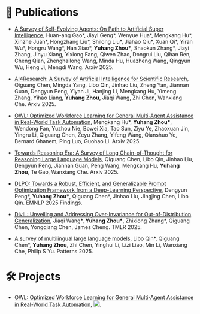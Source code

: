 # 📝 Publications

- [A Survey of Self-Evolving Agents: On Path to Artificial Super Intelligence](https://arxiv.org/pdf/2507.21046), Huan-ang Gao\*, Jiayi Geng\*, Wenyue Hua\*, Mengkang Hu\*, Xinzhe Juan\*, Hongzhang Liu\*, Shilong Liu\*, Jiahao Qiu\*, Xuan Qi\*, Yiran Wu\*, Hongru Wang\*, Han Xiao\*, **Yuhang Zhou\***, Shaokun Zhang\*, Jiayi Zhang, Jinyu Xiang, Yixiong Fang, Qiwen Zhao, Dongrui Liu, Qihan Ren, Cheng Qian, Zhenghailong Wang, Minda Hu, Huazheng Wang, Qingyun Wu, Heng Ji, Mengdi Wang. Arxiv 2025.

- [AI4Research: A Survey of Artificial Intelligence for Scientific Research](https://arxiv.org/abs/2507.01903), Qiguang Chen, Mingda Yang, Libo Qin, Jinhao Liu, Zheng Yan, Jiannan Guan, Dengyun Peng, Yiyan Ji, Hanjing Li, Mengkang Hu, Yimeng Zhang, Yihao Liang, **Yuhang Zhou**, Jiaqi Wang, Zhi Chen, Wanxiang Che. Arxiv 2025.

- [OWL: Optimized Workforce Learning for General Multi-Agent Assistance in Real-World Task Automation](https://arxiv.org/pdf/2505.23885), Mengkang Hu\*, **Yuhang Zhou\***, Wendong Fan, Yuzhou Nie, Bowei Xia, Tao Sun, Ziyu Ye, Zhaoxuan Jin, Yingru Li, Qiguang Chen, Zeyu Zhang, Yifeng Wang, Qianshuo Ye, Bernard Ghanem, Ping Luo, Guohao Li. Arxiv 2025.

- [Towards Reasoning Era: A Survey of Long Chain-of-Thought for Reasoning Large Language Models](https://arxiv.org/abs/2503.09567), Qiguang Chen, Libo Qin, Jinhao Liu, Dengyun Peng, Jiannan Guan, Peng Wang, Mengkang Hu, **Yuhang Zhou**, Te Gao, Wanxiang Che. Arxiv 2025.

- [DLPO: Towards a Robust, Efficient, and Generalizable Prompt Optimization Framework from a Deep-Learning Perspective](https://arxiv.org/pdf/2503.13413), Dengyun Peng\*, **Yuhang Zhou\***, Qiguang Chen\*, Jinhao Liu, Jingjing Chen, Libo Qin. EMNLP 2025 Findings.

- [DivIL: Unveiling and Addressing Over-Invariance for Out-of-Distribution Generalization](https://arxiv.org/abs/2502.12413), Jiaqi Wang\*, **Yuhang Zhou\***, Zhixiong Zhang\*, Qiguang Chen, Yongqiang Chen, James Cheng. TMLR 2025.

- [A survey of multilingual large language models](https://www.cell.com/patterns/fulltext/S2666-3899(24)00290-3), Libo Qin\*, Qiguang Chen\*, **Yuhang Zhou**, Zhi Chen, Yinghui Li, Lizi Liao, Min Li, Wanxiang Che, Philip S Yu. Patterns 2025.

# 🛠️ Projects

- [OWL: Optimized Workforce Learning for General Multi-Agent Assistance in Real-World Task Automation](https://github.com/camel-ai/owl), ![](https://img.shields.io/github/stars/camel-ai/owl).

<!-- <div class='paper-box'><div class='paper-box-image'><div><div class="badge">CVPR 2016</div><img src='images/500x300.png' alt="sym" width="100%"></div></div>
<div class='paper-box-text' markdown="1">

[Deep Residual Learning for Image Recognition](https://openaccess.thecvf.com/content_cvpr_2016/papers/He_Deep_Residual_Learning_CVPR_2016_paper.pdf)

**Kaiming He**, Xiangyu Zhang, Shaoqing Ren, Jian Sun

- Lorem ipsum dolor sit amet, consectetur adipiscing elit. Vivamus ornare aliquet ipsum, ac tempus justo dapibus sit amet. 
</div>
</div>

- [Lorem ipsum dolor sit amet, consectetur adipiscing elit. Vivamus ornare aliquet ipsum, ac tempus justo dapibus sit amet](https://github.com), A, B, C, **CVPR 2020** -->
